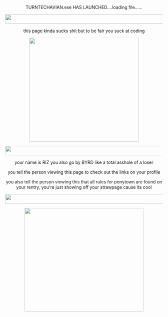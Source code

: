 <p align="center"> TURNTECHAVIAN.exe HAS LAUNCHED....loading file...... </p>
<img src="https://64.media.tumblr.com/0b0c1b57495ffbddf212b0b929199270/33107e9d7939f4d7-31/s1280x1920/8f46ce4b0a68a799af78036911fc2d85807f5c58.pnj" width="890" height="30">
<p align="center"> this page kinda sucks shit but to be fair you suck at coding </p>
<p align="center"> <img src="https://static.wikia.nocookie.net/mspaintadventures/images/b/b9/Davesprite_Idle.gif/revision/latest/scale-to-width-down/250?cb=20240727041155" width="350" height="330"> </p>

<img src="https://64.media.tumblr.com/0b0c1b57495ffbddf212b0b929199270/33107e9d7939f4d7-31/s1280x1920/8f46ce4b0a68a799af78036911fc2d85807f5c58.pnj" width="1000" height="30">
<p align="center"> your name is RIZ you also go by BYRD like a total asshole of a loser </p>
<p align="center"> you tell the person viewing this page to check out the links on your profile </p>
<p align="center"> you also tell the person viewing this that all rules for ponytown are found on your rentry, you're just showing off your strawpage cause its cool </p>
<img src="https://64.media.tumblr.com/0b0c1b57495ffbddf212b0b929199270/33107e9d7939f4d7-31/s1280x1920/8f46ce4b0a68a799af78036911fc2d85807f5c58.pnj" width="1000" height="30">


<p align="center"> <img src="https://media1.tenor.com/m/qeHVtSLoZ0IAAAAC/homestuck-john-egbert.gif" width="380" height="330"> </p>
